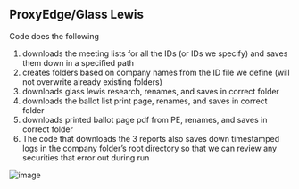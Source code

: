 ## ProxyEdge/Glass Lewis 

Code does the following

1. downloads the meeting lists for all the IDs (or IDs we specify) and saves them down in a specified path
2. creates folders based on company names from the ID file we define (will not overwrite already existing folders)
3. downloads glass lewis research, renames, and saves in correct folder
4. downloads the ballot list print page, renames, and saves in correct folder
5. downloads printed ballot page pdf from PE, renames, and saves in correct folder
6. The code that downloads the 3 reports also saves down timestamped logs in the company folder’s root directory so that we can review any securities that error out during run


![image](https://user-images.githubusercontent.com/48654156/178109156-6334ac47-06ad-4722-a26f-391a5c8f2779.png)
